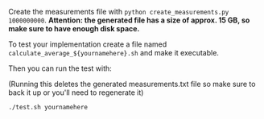 Create the measurements file with `python create_measurements.py 1000000000`. **Attention: the generated file has a size of approx. 15 GB, so make sure to have enough disk space.**

To test your implementation create a file named `calculate_average_${yournamehere}.sh` and make it executable.

Then you can run the test with:

(Running this deletes the generated measurements.txt file so make sure to back it up or you'll need to regenerate it)
```sh
./test.sh yournamehere
```
